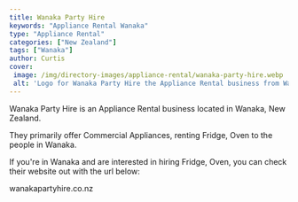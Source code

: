 ```yaml
---
title: Wanaka Party Hire
keywords: "Appliance Rental Wanaka"
type: "Appliance Rental"
categories: ["New Zealand"]
tags: ["Wanaka"]
author: Curtis
cover: 
 image: /img/directory-images/appliance-rental/wanaka-party-hire.webp
 alt: 'Logo for Wanaka Party Hire the Appliance Rental business from Wanaka, New Zealand'
---
```


Wanaka Party Hire is an Appliance Rental business located in Wanaka, New Zealand. 

They primarily offer Commercial Appliances, renting Fridge, Oven to the people in Wanaka.

If you're in Wanaka and are interested in hiring Fridge, Oven, you can check their website out with the url below: 

wanakapartyhire.co.nz
